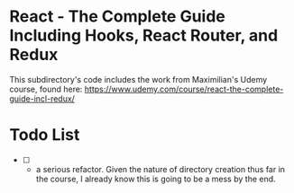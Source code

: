 # React - The Complete Guide Including Hooks, React Router, and Redux

This subdirectory's code includes the work from Maximilian's Udemy course, found here: https://www.udemy.com/course/react-the-complete-guide-incl-redux/

# Todo List

- [ ] - a serious refactor. Given the nature of directory creation thus far in the course, I already know this is going to be a mess by the end.
